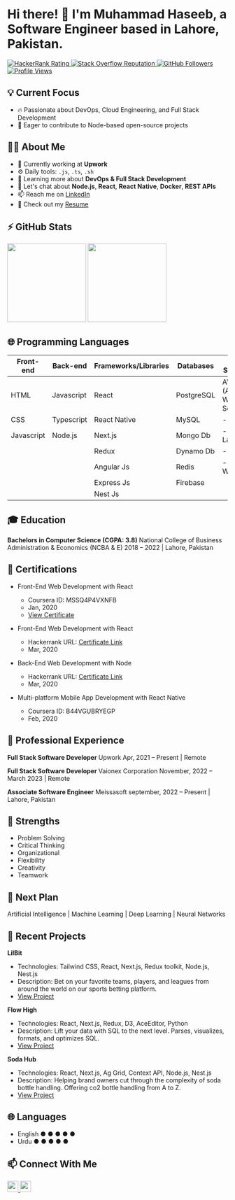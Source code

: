 <!-- Add Your Name and Intro Here -->
# Hi there! 👋 I'm Muhammad Haseeb, a Software Engineer based in Lahore, Pakistan.

<!-- Social Media Badges -->
<p align="left">
  <a href="https://www.hackerrank.com/profile/hasbm125">
    <img src="https://raw.githubusercontent.com/sudiptob2/cf-stats/main/output/rating.svg" alt="HackerRank Rating" />
  </a>
  <a href="https://stackoverflow.com/users/23217164/haseebx">
    <img alt="Stack Overflow Reputation" src="https://img.shields.io/stackexchange/stackoverflow/r/5921662?color=orange&label=reputation&logo=stackoverflow">
  </a>
  <a href="https://github.com/haseebx/">
    <img alt="GitHub Followers" src="https://img.shields.io/github/followers/haseebx?color=green&logo=github">
  </a>
  <a href="https://github.com/haseebx/">
    <img src="https://komarev.com/ghpvc/?username=haseebx" alt="Profile Views" />
  </a>
</p>

<!-- Current Interests and Goals -->
## 💡 Current Focus
- :fire: Passionate about DevOps, Cloud Engineering, and Full Stack Development
- :calendar: Eager to contribute to Node-based open-source projects

<!-- Professional Info -->
## 👨‍💻 About Me
- 🏢 Currently working at **Upwork**
- ⚙️ Daily tools: `.js`, `.ts`, `.sh`
- 🌱 Learning more about **DevOps & Full Stack Development**
- 💬 Let's chat about **Node.js**, **React**, **React Native**, **Docker**, **REST APIs**
- 📫 Reach me on [LinkedIn](https://www.linkedin.com/in/haseebx1/)
- 📝 Check out my [Resume]()

<!-- GitHub Stats -->
## ⚡ GitHub Stats
<p align="left">
  <img height="180em" src="https://github-readme-stats.vercel.app/api?username=ubaidmanzoor987&show_icons=true&hide_border=true&&count_private=true&include_all_commits=true" /> 
  <img height="180em" src="https://github-readme-stats.vercel.app/api/top-langs/?username=ubaidmanzoor987&show_icons=true&hide_border=true&layout=compact&langs_count=15"/>
</p>

<!-- 🌐 Programming Languages -->
## 🌐 Programming Languages

| Front-end   | Back-end   | Frameworks/Libraries  | Databases         | Cloud Services            | Other           |
| ----------- | ---------- | --------------------- | ----------------- | ------------------------- |---------------- |
| HTML        | Javascript | React                 | PostgreSQL        | AWS (Amazon Web Services) | Git             |
| CSS         | Typescript | React Native          | MySQL             |   - EC2                   | Docker          |
| Javascript  | Node.js    | Next.js               | Mongo Db          |   - Lambda                |                 |
|             |            | Redux                 | Dynamo Db         |   - S3                    |                 |
|             |            | Angular Js            | Redis             |   - Cloud Watch           |                 |
|             |            | Express Js            | Firebase          |                           |                 |
|             |            | Nest Js               |                   |                           |                 |

<!-- 🎓 Education -->
## 🎓 Education
**Bachelors in Computer Science (CGPA: 3.8)**
National College of Business Administration & Economics (NCBA & E)
2018 – 2022 | Lahore, Pakistan

<!-- 🚀 Certifications -->
## 🚀 Certifications
- Front-End Web Development with React
  - Coursera ID: MSSQ4P4VXNFB
  - Jan, 2020
  - [View Certificate](Add_Certificate_Link_Here)

- Front-End Web Development with React
  - Hackerrank URL: [Certificate Link](https://www.hackerrank.com/certificates/93146a038b28)
  - Mar, 2020

- Back-End Web Development with Node
  - Hackerrank URL: [Certificate Link](https://www.hackerrank.com/certificates/3ba54f8933eb)
  - Mar, 2020

- Multi-platform Mobile App Development with React Native
  - Coursera ID: B44VGUBRYEGP
  - Feb, 2020

<!-- 💼 Professional Experience -->
## 💼 Professional Experience
**Full Stack Software Developer**
Upwork
Apr, 2021 – Present | Remote

**Full Stack Software Developer**
Vaionex Corporation
November, 2022 – March 2023 | Remote


**Associate Software Engineer**
Meissasoft
september, 2022 – Present | Lahore, Pakistan

<!-- 💪 Strengths -->
## 💪 Strengths
- Problem Solving
- Critical Thinking
- Organizational
- Flexibility
- Creativity
- Teamwork

<!-- 🎯 Next Plan -->
## 🎯 Next Plan
Artificial Intelligence | Machine Learning | Deep Learning | Neural Networks

<!-- 🚀 Recent Projects -->
## 🚀 Recent Projects
**LilBit**
- Technologies: Tailwind CSS, React, Next.js, Redux toolkit, Node.js, Nest.js
- Description: Bet on your favorite teams, players, and leagues from around the world on our sports betting platform.
- [View Project](https://lilbit.vaionex.cloud/)

**Flow High**
- Technologies: React, Next.js, Redux, D3, AceEditor, Python
- Description: Lift your data with SQL to the next level. Parses, visualizes, formats, and optimizes SQL.
- [View Project](https://fhdev.sonra.io/)

**Soda Hub**
- Technologies: React, Next.js, Ag Grid, Context API, Node.js, Nest.js
- Description: Helping brand owners cut through the complexity of soda bottle handling. Offering co2 bottle handling from A to Z.
- [View Project](https://app.sodahub.eu/)

<!-- 🌐 Languages -->
## 🌐 Languages
- English ● ● ● ● ●
- Urdu ● ● ● ● ●

<!-- Contact Info -->
## 📫 Connect With Me
<p align="left">
  <a href="https://www.linkedin.com/in/haseebx1/">
    <img src="https://img.shields.io/badge/LinkedIn-%230077B5.svg?&style=for-the-badge&logo=linkedin&logoColor=white" height=25>
  </a> 
  <a href="mailto:hasbm125@gmail.com">
    <img src="https://img.shields.io/badge/Gmail-D14836?style=for-the-badge&logo=gmail&logoColor=white" height=25>
  </a>
</p>
